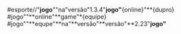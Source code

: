 #esporte//"**jogo**""na"versão"1.3.4"**jogo"**{online}"**{dupro}
#jogo""**online"**game"*{equipe}
#jogo""**equpe"**na"**versão"**versão"**2.23"**jogo"**
